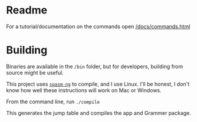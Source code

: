 # Readme
For a tutorial/documentation on the commands open [/docs/commands.html](/docs/readme.md)

# Building

Binaries are available in the `/bin` folder, but for developers, building from source might be useful.

This project uses [`spasm-ng`](https://github.com/alberthdev/spasm-ng) to compile, and I use Linux. I'll be honest, I don't know how well these instructions will work on Mac or Windows.

From the command line, run `./compile`

This generates the jump table and compiles the app and Grammer package.
